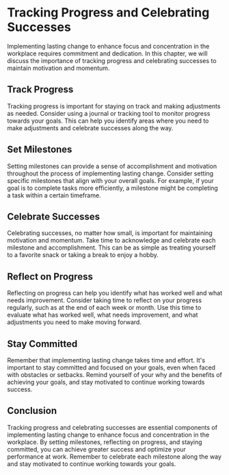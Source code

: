 Tracking Progress and Celebrating Successes
======================================================================================================

Implementing lasting change to enhance focus and concentration in the workplace requires commitment and dedication. In this chapter, we will discuss the importance of tracking progress and celebrating successes to maintain motivation and momentum.

Track Progress
--------------

Tracking progress is important for staying on track and making adjustments as needed. Consider using a journal or tracking tool to monitor progress towards your goals. This can help you identify areas where you need to make adjustments and celebrate successes along the way.

Set Milestones
--------------

Setting milestones can provide a sense of accomplishment and motivation throughout the process of implementing lasting change. Consider setting specific milestones that align with your overall goals. For example, if your goal is to complete tasks more efficiently, a milestone might be completing a task within a certain timeframe.

Celebrate Successes
-------------------

Celebrating successes, no matter how small, is important for maintaining motivation and momentum. Take time to acknowledge and celebrate each milestone and accomplishment. This can be as simple as treating yourself to a favorite snack or taking a break to enjoy a hobby.

Reflect on Progress
-------------------

Reflecting on progress can help you identify what has worked well and what needs improvement. Consider taking time to reflect on your progress regularly, such as at the end of each week or month. Use this time to evaluate what has worked well, what needs improvement, and what adjustments you need to make moving forward.

Stay Committed
--------------

Remember that implementing lasting change takes time and effort. It's important to stay committed and focused on your goals, even when faced with obstacles or setbacks. Remind yourself of your why and the benefits of achieving your goals, and stay motivated to continue working towards success.

Conclusion
----------

Tracking progress and celebrating successes are essential components of implementing lasting change to enhance focus and concentration in the workplace. By setting milestones, reflecting on progress, and staying committed, you can achieve greater success and optimize your performance at work. Remember to celebrate each milestone along the way and stay motivated to continue working towards your goals.
